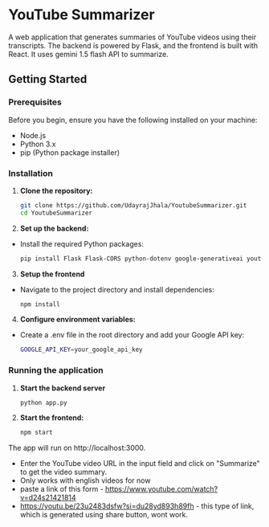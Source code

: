 # YouTube Summarizer

A web application that generates summaries of YouTube videos using their transcripts. The backend is powered by Flask, and the frontend is built with React. It uses gemini 1.5 flash API to summarize.

## Getting Started

### Prerequisites

Before you begin, ensure you have the following installed on your machine:

- Node.js
- Python 3.x
- pip (Python package installer)

### Installation

1. **Clone the repository:**

   ```bash
   git clone https://github.com/UdayrajJhala/YoutubeSummarizer.git
   cd YoutubeSummarizer

2. **Set up the backend:**

- Install the required Python packages:

  ```bash
  pip install Flask Flask-CORS python-dotenv google-generativeai youtube-transcript-api

3. **Setup the frontend**

- Navigate to the project directory and install dependencies:

  ```bash
  npm install

4. **Configure environment variables:**
- Create a .env file in the root directory and add your Google API key:
   ```bash
   GOOGLE_API_KEY=your_google_api_key

### Running the application

1. **Start the backend server**
    ```bash
    python app.py

2. **Start the frontend:**
   ```bash
   npm start
The app will run on http://localhost:3000.

- Enter the YouTube video URL in the input field and click on "Summarize" to get the video summary.
- Only works with english videos for now
- paste a link of this form - https://www.youtube.com/watch?v=d24s21421814
- https://youtu.be/23u2483dsfw?si=du28yd893h89fh - this type of link, which is generated using share button, wont work.


